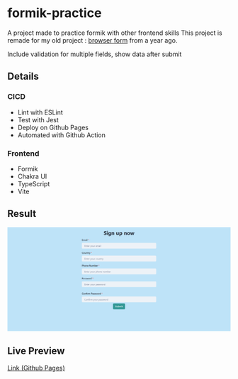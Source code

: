 # formik-practice

A project made to practice formik with other frontend skills
This project is remade for my old project : [browser form](https://github.com/ascodeasice/browser-form) from a year ago.

Include validation for multiple fields, show data after submit

## Details

### CICD

- Lint with ESLint
- Test with Jest
- Deploy on Github Pages
- Automated with Github Action

### Frontend

- Formik
- Chakra UI
- TypeScript
- Vite

## Result

![screenshot](./public/images/result.png)

## Live Preview

[Link (Github Pages)](https://ascodeasice.github.io/formik-practice/)